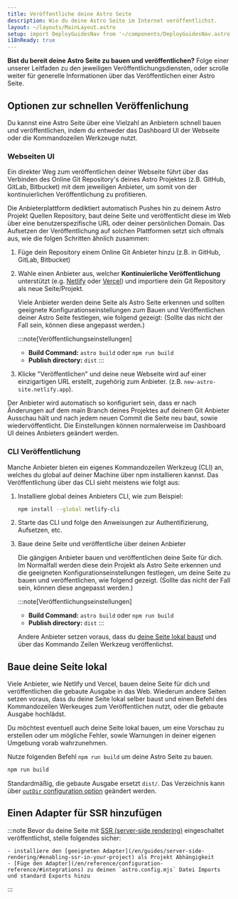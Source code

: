 ```yaml
---
title: Veröffentliche deine Astro Seite
description: Wie du deine Astro Seite im Internet veröffentlichst.
layout: ~/layouts/MainLayout.astro
setup: import DeployGuidesNav from '~/components/DeployGuidesNav.astro';
i18nReady: true
---
```

**Bist du bereit deine Astro Seite zu bauen und veröffentlichen?**
Folge einer unserer Leitfaden zu den jeweiligen 
Veröffentlichungsdiensten, oder scrolle weiter für generelle
Informationen über das Veröffentlichen einer Astro Seite.

<DeployGuidesNav />

## Optionen zur schnellen Veröffenlichung

Du kannst eine Astro Seite über eine Vielzahl an Anbietern schnell bauen
und veröffentlichen, indem du entweder das Dashboard UI der Webseite oder
die Kommandozeilen Werkzeuge nutzt.

### Webseiten UI

Ein direkter Weg zum veröffentlichen deiner Webseite führt über das Verbinden
des Online Git Repository's deines Astro Projektes 
(z.B. GitHub, GitLab, Bitbucket) mit dem jeweiligen Anbieter, um somit 
von der kontinuierlichen Veröffentlichung zu profitieren.

Die Anbieterplattform dediktiert automatisch Pushes hin zu deinem Astro Projekt Quellen Repository, baut deine Seite und veröffentlicht diese im
Web über eine benutzerspezifische URL oder deiner persönlichen Domain.
Das Aufsetzen der Veröffentlichung auf solchen Plattformen setzt sich oftmals aus, wie die folgen Schritten ähnlich zusammen:

1. Füge dein Repository einem Online Git Anbieter hinzu (z.B. in GitHub, GitLab, Bitbucket)

1. Wahle einen Anbieter aus, welcher **Kontinuierliche Veröffentlichung** unterstützt (e.g. [Netlify](/en/guides/deploy/netlify/) oder [Vercel](/en/guides/deploy/vercel/)) und importiere dein Git Repository als neue Seite/Projekt.

    Viele Anbieter werden deine Seite als Astro Seite erkennen und sollten
    geeignete Konfigurationseinstellungen zum Bauen und Veröffentlichen
    deiner Astro Seite festlegen, wie folgend gezeigt: (Sollte das nicht
    der Fall sein, können diese angepasst werden.)

    :::note[Veröffentlichungseinstellungen]
    - **Build Command:** `astro build` oder `npm run build`
    - **Publish directory:** `dist`
    :::

1. Klicke "Veröffentlichen" und deine neue Webseite wird auf einer
einzigartigen URL erstellt, zugehörig zum Anbieter. (z.B. `new-astro-site.netlify.app`).

Der Anbieter wird automatisch so konfiguriert sein, dass er nach Änderungen
auf dem main Branch deines Projektes auf deinem Git Anbieter Ausschau hält
und nach jedem neuen Commit die Seite neu baut, sowie wiedervöffentlicht.
Die Einstellungen können normalerweise im Dashboard UI deines Anbieters geändert werden.

### CLI Veröffentlichung

Manche Anbieter bieten ein eigenes Kommandozeilen Werkzeug (CLI) an,
welches du global auf deiner Machine über npm installieren kannst.
Das Veröffentlichung über das CLI sieht meistens wie folgt aus:

1. Installiere global deines Anbieters CLI, wie zum Beispiel:

    ```bash
    npm install --global netlify-cli
    ```

1. Starte das CLI und folge den Anweisungen zur Authentifizierung, Aufsetzen, etc.

1. Baue deine Seite und veröffentliche über deinen Anbieter

    Die gängigen Anbieter bauen und veröffentlichen deine Seite für dich.
    Im Normalfall werden diese dein Projekt als Astro Seite erkennen und
    die geeigneten Konfigurationseinstellungen festlegen, um deine Seite zu
    bauen und veröffentlichen, wie folgend gezeigt.
    (Sollte das nicht der Fall sein, können diese angepasst werden.)

    :::note[Veröffentlichungseinstellungen]
    - **Build Command:** `astro build` oder `npm run build`
    - **Publish directory:** `dist`
    :::

    Andere Anbieter setzen voraus, dass du [deine Seite lokal baust](#building-your-site-locally) und über das Kommando Zeilen Werkzeug
    veröffenlichst.

## Baue deine Seite lokal

Viele Anbieter, wie Netlify und Vercel, bauen deine Seite für dich und
veröffentlichen die gebaute Ausgabe in das Web. Wiederum andere Seiten
setzen voraus, dass du deine Seite lokal selber baust und einen Befehl
des Kommandozeilen Werkeuges zum Veröffentlichen nutzt, oder die gebaute
Ausgabe hochlädst. 

Du möchtest eventuell auch deine Seite lokal bauen, um eine Vorschau zu 
erstellen oder um mögliche Fehler, sowie Warnungen in deiner eigenen Umgebung vorab wahrzunehmen.

Nutze folgenden Befehl `npm run build` um deine Astro Seite zu bauen.

```bash
npm run build
```

Standardmäßig, die gebaute Ausgabe ersetzt `dist/`. Das Verzeichnis kann über
[`outDir` configuration option](/en/reference/configuration-reference/#outdir) geändert werden. 

## Einen Adapter für SSR hinzufügen

:::note
Bevor du deine Seite mit [SSR (server-side rendering)](/en/guides/server-side-rendering/) eingeschaltet veröffentlichst, stelle folgendes sicher:

    - installiere den [geeigneten Adapter](/en/guides/server-side-rendering/#enabling-ssr-in-your-project) als Projekt Abhängigkeit
    - [Füge den Adapter](/en/reference/configuration-reference/#integrations) zu deinen `astro.config.mjs` Datei Imports und standard Exports hinzu
:::